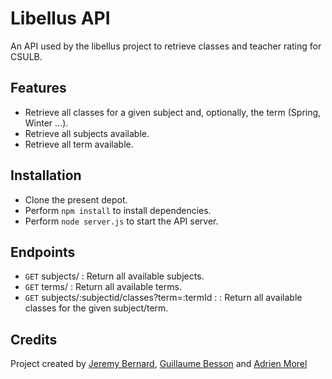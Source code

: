 Libellus API
============

An API used by the libellus project to retrieve classes and teacher rating for CSULB.

## Features

* Retrieve all classes for a given subject and, optionally, the term (Spring, Winter ...).
* Retrieve all subjects available.
* Retrieve all term available.

## Installation

* Clone the present depot.
* Perform `npm install` to install dependencies.
* Perform `node server.js` to start the API server.

## Endpoints

* <code>GET</code> subjects/ : Return all available subjects.
* <code>GET</code> terms/ : Return all available terms.
* <code>GET</code> subjects/:subjectid/classes?term=:termId :  : Return all available classes for the given subject/term.


## Credits

Project created by [Jeremy Bernard](https://github.com/BernardJeremy), [Guillaume Besson](https://github.com/geekuillaume) and [Adrien Morel](https://github.com/Sevauk)
